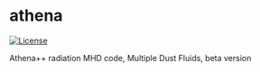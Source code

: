athena
======
<!-- Jenkins Status Badge in Markdown (with view), unprotected, flat style -->
<!-- In general, need to be on Princeton VPN, logged into Princeton CAS, with ViewStatus access to Jenkins instance to click on unprotected Build Status Badge, but server is configured to whitelist GitHub -->
[![License](https://img.shields.io/badge/License-BSD%203--Clause-blue.svg)](https://opensource.org/licenses/BSD-3-Clause)

<!--[![Public GitHub  issues](https://img.shields.io/github/issues/PrincetonUniversity/athena-public-version.svg)](https://github.com/PrincetonUniversity/athena-public-version/issues)
[![Public GitHub pull requests](https://img.shields.io/github/issues-pr/PrincetonUniversity/athena-public-version.svg)](https://github.com/PrincetonUniversity/athena-public-version/pulls) -->

Athena++ radiation MHD code, 
Multiple Dust Fluids, beta version
